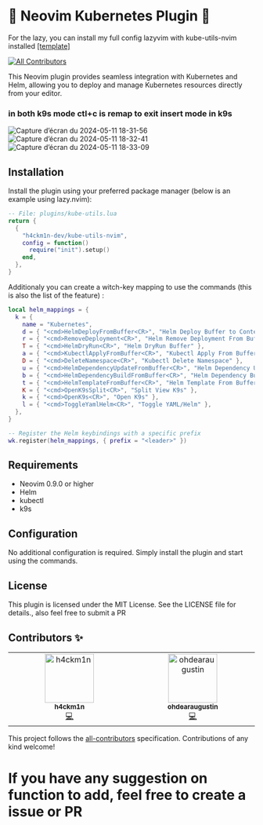 # 🚀 Neovim Kubernetes Plugin 🚀

For the lazy, you can install my full config lazyvim with kube-utils-nvim installed [[template]](https://github.com/h4ckm1n-dev/h4ckm1n-lazyvim-template)

<!-- ALL-CONTRIBUTORS-BADGE:START - Do not remove or modify this section -->

[![All Contributors](https://img.shields.io/badge/all_contributors-2-orange.svg?style=flat-square)](#contributors-)

<!-- ALL-CONTRIBUTORS-BADGE:END -->

This Neovim plugin provides seamless integration with Kubernetes and Helm, allowing you to deploy and manage Kubernetes resources directly from your editor.

### in both k9s mode ctl+c is remap to exit insert mode in k9s

![Capture d’écran du 2024-05-11 18-31-56](https://github.com/h4ckm1n-dev/kube-utils-nvim/assets/97511408/bbfe3a51-6117-413f-9d31-9f66517994c2)
![Capture d’écran du 2024-05-11 18-32-41](https://github.com/h4ckm1n-dev/kube-utils-nvim/assets/97511408/c6139ddf-e9af-4665-bd57-a829b236bac2)
![Capture d’écran du 2024-05-11 18-33-09](https://github.com/h4ckm1n-dev/kube-utils-nvim/assets/97511408/8c3cbaf8-d3c0-44a8-b487-4858e06b86f7)

## Installation

Install the plugin using your preferred package manager (below is an example using lazy.nvim):

```lua
-- File: plugins/kube-utils.lua
return {
  {
    "h4ckm1n-dev/kube-utils-nvim",
    config = function()
      require("init").setup()
    end,
  },
}
```

Additionaly you can create a witch-key mapping to use the commands (this is also the list of the feature) :

```lua
local helm_mappings = {
  k = {
    name = "Kubernetes",
    d = { "<cmd>HelmDeployFromBuffer<CR>", "Helm Deploy Buffer to Context" },
    r = { "<cmd>RemoveDeployment<CR>", "Helm Remove Deployment From Buffer" },
    T = { "<cmd>HelmDryRun<CR>", "Helm DryRun Buffer" },
    a = { "<cmd>KubectlApplyFromBuffer<CR>", "Kubectl Apply From Buffer" },
    D = { "<cmd>DeleteNamespace<CR>", "Kubectl Delete Namespace" },
    u = { "<cmd>HelmDependencyUpdateFromBuffer<CR>", "Helm Dependency Update" },
    b = { "<cmd>HelmDependencyBuildFromBuffer<CR>", "Helm Dependency Build" },
    t = { "<cmd>HelmTemplateFromBuffer<CR>", "Helm Template From Buffer" },
    K = { "<cmd>OpenK9sSplit<CR>", "Split View K9s" },
    k = { "<cmd>OpenK9s<CR>", "Open K9s" },
    l = { "<cmd>ToggleYamlHelm<CR>", "Toggle YAML/Helm" },
  },
}

-- Register the Helm keybindings with a specific prefix
wk.register(helm_mappings, { prefix = "<leader>" })
```

## Requirements

- Neovim 0.9.0 or higher
- Helm
- kubectl
- k9s

## Configuration

No additional configuration is required. Simply install the plugin and start using the commands.

## License

This plugin is licensed under the MIT License. See the LICENSE file for details., also feel free to submit a PR

## Contributors ✨

<!-- ALL-CONTRIBUTORS-LIST:START - Do not remove or modify this section -->
<!-- prettier-ignore-start -->
<!-- markdownlint-disable -->
<table>
  <tbody>
    <tr>
      <td align="center" valign="top" width="14.28%"><a href="https://github.com/h4ckm1n-dev"><img src="https://avatars.githubusercontent.com/u/97511408?v=4?s=100" width="100px;" alt="h4ckm1n"/><br /><sub><b>h4ckm1n</b></sub></a><br /><a href="https://github.com/h4ckm1n-dev/kube-utils-nvim/commits?author=h4ckm1n-dev" title="Code">💻</a></td>
      <td align="center" valign="top" width="14.28%"><a href="https://github.com/ohdearaugustin"><img src="https://avatars.githubusercontent.com/u/14001491?v=4?s=100" width="100px;" alt="ohdearaugustin"/><br /><sub><b>ohdearaugustin</b></sub></a><br /><a href="https://github.com/h4ckm1n-dev/kube-utils-nvim/commits?author=ohdearaugustin" title="Code">💻</a></td>
    </tr>
  </tbody>
</table>

<!-- markdownlint-restore -->
<!-- prettier-ignore-end -->

<!-- ALL-CONTRIBUTORS-LIST:END -->

This project follows the [all-contributors](https://github.com/all-contributors/all-contributors) specification. Contributions of any kind welcome!

# If you have any suggestion on function to add, feel free to create a issue or PR
